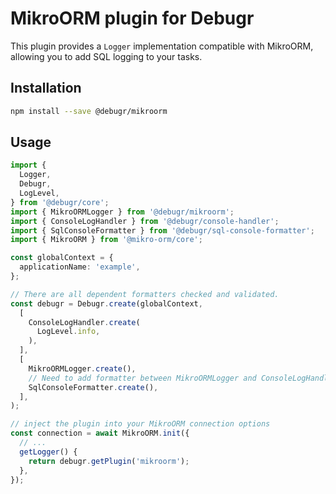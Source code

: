 MikroORM plugin for Debugr
=========================

This plugin provides a `Logger` implementation compatible with MikroORM,
allowing you to add SQL logging to your tasks.

## Installation

```bash
npm install --save @debugr/mikroorm
```

## Usage

```typescript
import { 
  Logger, 
  Debugr, 
  LogLevel,
} from '@debugr/core';
import { MikroORMLogger } from '@debugr/mikroorm';
import { ConsoleLogHandler } from '@debugr/console-handler';
import { SqlConsoleFormatter } from '@debugr/sql-console-formatter';
import { MikroORM } from '@mikro-orm/core';

const globalContext = {
  applicationName: 'example',
};

// There are all dependent formatters checked and validated.
const debugr = Debugr.create(globalContext, 
  [
    ConsoleLogHandler.create(
      LogLevel.info,
    ),
  ],
  [
    MikroORMLogger.create(),
    // Need to add formatter between MikroORMLogger and ConsoleLogHandler
    SqlConsoleFormatter.create(),
  ],
);

// inject the plugin into your MikroORM connection options
const connection = await MikroORM.init({
  // ...
  getLogger() {
    return debugr.getPlugin('mikroorm');
  },
});
```
